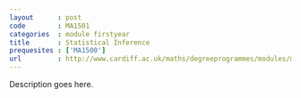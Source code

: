 ```yaml
---
layout      : post
code        : MA1501
categories  : module firstyear
title       : Statistical Inference
prequesites : ['MA1500']
url         : http://www.cardiff.ac.uk/maths/degreeprogrammes/modules/ma1501.html
---
```


Description goes here.

